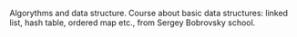 Algorythms and data structure. Course about basic data structures: linked list, hash table, ordered map etc., from Sergey Bobrovsky school. 
